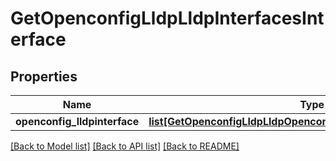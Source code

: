 # GetOpenconfigLldpLldpInterfacesInterface

## Properties
Name | Type | Description | Notes
------------ | ------------- | ------------- | -------------
**openconfig_lldpinterface** | [**list[GetOpenconfigLldpLldpOpenconfiglldplldpInterfacesInterface]**](GetOpenconfigLldpLldpOpenconfiglldplldpInterfacesInterface.md) |  | [optional] 

[[Back to Model list]](../README.md#documentation-for-models) [[Back to API list]](../README.md#documentation-for-api-endpoints) [[Back to README]](../README.md)


